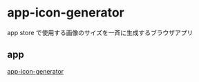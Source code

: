 # app-icon-generator

app store で使用する画像のサイズを一斉に生成するブラウザアプリ

## app
[app-icon-generator](https://i-icc.github.io/app-icon-generator)